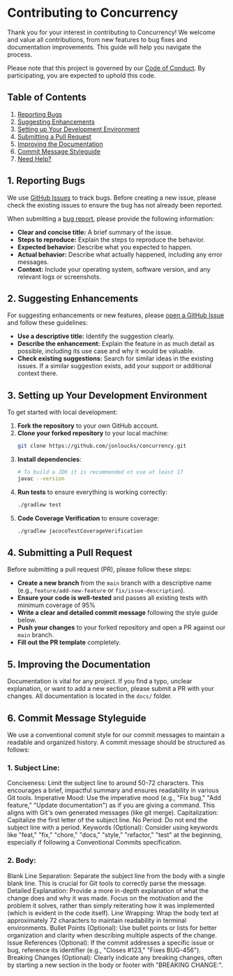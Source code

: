 # Contributing to Concurrency

Thank you for your interest in contributing to Concurrency! We welcome and value all contributions, from new features to bug fixes and documentation improvements. This guide will help you navigate the process.

Please note that this project is governed by our [Code of Conduct](CODE_OF_CONDUCT.md). By participating, you are expected to uphold this code.

## Table of Contents
1.  [Reporting Bugs](#reporting-bugs)
2.  [Suggesting Enhancements](#suggesting-enhancements)
3.  [Setting up Your Development Environment](#setting-up-your-development-environment)
4.  [Submitting a Pull Request](#submitting-a-pull-request)
5.  [Improving the Documentation](#improving-the-documentation)
6.  [Commit Message Styleguide](#commit-message-styleguide)
7.  [Need Help?](#need-help)

## 1. Reporting Bugs 
We use [GitHub Issues](https://github.com/jonloucks/concurrency/issues) to track bugs. Before creating a new issue, please check the existing issues to ensure the bug has not already been reported.

When submitting a [bug report](https://github.com/jonloucks/concurrency/issues/new), please provide the following information:
-   **Clear and concise title:** A brief summary of the issue.
-   **Steps to reproduce:** Explain the steps to reproduce the behavior.
-   **Expected behavior:** Describe what you expected to happen.
-   **Actual behavior:** Describe what actually happened, including any error messages.
-   **Context:** Include your operating system, software version, and any relevant logs or screenshots.

## 2. Suggesting Enhancements
For suggesting enhancements or new features, please [open a GitHub Issue]((https://github.com/jonloucks/concurrency/issues/new)) and follow these guidelines:
-   **Use a descriptive title:** Identify the suggestion clearly.
-   **Describe the enhancement:** Explain the feature in as much detail as possible, including its use case and why it would be valuable.
-   **Check existing suggestions:** Search for similar ideas in the existing issues. If a similar suggestion exists, add your support or additional context there.

## 3. Setting up Your Development Environment
To get started with local development:
1.  **Fork the repository** to your own GitHub account.
2.  **Clone your forked repository** to your local machine:
    ```sh
    git clone https://github.com/jonloucks/concurrency.git
    ```
3.  **Install dependencies**:
    ```sh
    # To build a JDK it is recommended ot use at least 17
    javac --version
    ```
4.  **Run tests** to ensure everything is working correctly:
    ```sh
    ./gradlew test
    ```
5. **Code Coverage Verification** to ensure coverage:
    ```sh
    ./gradlew jacocoTestCoverageVerification
    ```
## 4. Submitting a Pull Request
Before submitting a pull request (PR), please follow these steps:
-   **Create a new branch** from the `main` branch with a descriptive name (e.g., `feature/add-new-feature` or `fix/issue-description`).
-   **Ensure your code is well-tested** and passes all existing tests with minimum coverage of 95% 
-   **Write a clear and detailed commit message** following the style guide below.
-   **Push your changes** to your forked repository and open a PR against our `main` branch.
-   **Fill out the PR template** completely.

## 5. Improving the Documentation
Documentation is vital for any project. If you find a typo, unclear explanation, or want to add a new section, please submit a PR with your changes. All documentation is located in the `docs/` folder.

## 6. Commit Message Styleguide
We use a conventional commit style for our commit messages to maintain a readable and organized history. A commit message should be structured as follows:
### 1. Subject Line:
   Conciseness: Limit the subject line to around 50-72 characters. This encourages a brief, impactful summary and ensures readability in various Git tools.
   Imperative Mood: Use the imperative mood (e.g., "Fix bug," "Add feature," "Update documentation") as if you are giving a command. This aligns with Git's own generated messages (like git merge).
   Capitalization: Capitalize the first letter of the subject line.
   No Period: Do not end the subject line with a period.
   Keywords (Optional): Consider using keywords like "feat," "fix," "chore," "docs," "style," "refactor," "test" at the beginning, especially if following a Conventional Commits specification.
### 2. Body:
   Blank Line Separation: Separate the subject line from the body with a single blank line. This is crucial for Git tools to correctly parse the message.
   Detailed Explanation: Provide a more in-depth explanation of what the change does and why it was made. Focus on the motivation and the problem it solves, rather than simply reiterating how it was implemented (which is evident in the code itself).
   Line Wrapping: Wrap the body text at approximately 72 characters to maintain readability in terminal environments.
   Bullet Points (Optional): Use bullet points or lists for better organization and clarity when describing multiple aspects of the change.
   Issue References (Optional): If the commit addresses a specific issue or bug, reference its identifier (e.g., "Closes #123," "Fixes BUG-456").
   Breaking Changes (Optional): Clearly indicate any breaking changes, often by starting a new section in the body or footer with "BREAKING CHANGE:".

